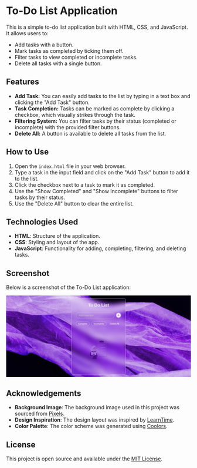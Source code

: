 # To-Do List Application

This is a simple to-do list application built with HTML, CSS, and JavaScript. It allows users to:

- Add tasks with a button.
- Mark tasks as completed by ticking them off.
- Filter tasks to view completed or incomplete tasks.
- Delete all tasks with a single button.

## Features

- **Add Task:** You can easily add tasks to the list by typing in a text box and clicking the "Add Task" button.
- **Task Completion:** Tasks can be marked as complete by clicking a checkbox, which visually strikes through the task.
- **Filtering System:** You can filter tasks by their status (completed or incomplete) with the provided filter buttons.
- **Delete All:** A button is available to delete all tasks from the list.

## How to Use

1. Open the `index.html` file in your web browser.
2. Type a task in the input field and click on the "Add Task" button to add it to the list.
3. Click the checkbox next to a task to mark it as completed.
4. Use the "Show Completed" and "Show Incomplete" buttons to filter tasks by their status.
5. Use the "Delete All" button to clear the entire list.

## Technologies Used

- **HTML**: Structure of the application.
- **CSS**: Styling and layout of the app.
- **JavaScript**: Functionality for adding, completing, filtering, and deleting tasks.

## Screenshot

Below is a screenshot of the To-Do List application:

![To-Do List Screenshot](Project1.JPG)

## Acknowledgements

- **Background Image**: The background image used in this project was sourced from [Pixels](https://www.pexels.com/).
- **Design Inspiration**: The design layout was inspired by [LearnTime](https://www.learn-time.com/).
- **Color Palette**: The color scheme was generated using [Coolors](https://coolors.co/).

## License

This project is open source and available under the [MIT License](LICENSE).
